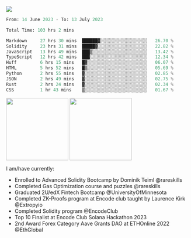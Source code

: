 <div align="left">
<div/> 

<img src="https://wakatime.com/badge/user/39656be6-a34f-44a0-8412-8ef48d72ffb1.svg" />
  
<!--START_SECTION:waka-->

```python
From: 14 June 2023 - To: 13 July 2023

Total Time: 103 hrs 2 mins

Markdown     27 hrs 30 mins  ██████▓░░░░░░░░░░░░░░░░░░   26.70 %
Solidity     23 hrs 31 mins  █████▓░░░░░░░░░░░░░░░░░░░   22.82 %
JavaScript   13 hrs 49 mins  ███▒░░░░░░░░░░░░░░░░░░░░░   13.42 %
TypeScript   12 hrs 42 mins  ███░░░░░░░░░░░░░░░░░░░░░░   12.34 %
Huff         6 hrs 15 mins   █▓░░░░░░░░░░░░░░░░░░░░░░░   06.07 %
HTML         5 hrs 52 mins   █▒░░░░░░░░░░░░░░░░░░░░░░░   05.69 %
Python       2 hrs 55 mins   ▓░░░░░░░░░░░░░░░░░░░░░░░░   02.85 %
JSON         2 hrs 49 mins   ▓░░░░░░░░░░░░░░░░░░░░░░░░   02.75 %
Rust         2 hrs 24 mins   ▓░░░░░░░░░░░░░░░░░░░░░░░░   02.34 %
CSS          1 hr 43 mins    ▒░░░░░░░░░░░░░░░░░░░░░░░░   01.67 %
```

<!--END_SECTION:waka-->
  
<img align="center" height="170" src="https://github-readme-stats-sigma-five.vercel.app/api?username=mmsaki&show_icons=true&bg_color=00000000"/>
<img align="center" height="170" src="https://github-readme-stats-sigma-five.vercel.app/api/top-langs/?username=mmsaki&count_private=true&layout=compact&langs_count=8&hide=jupyter%20notebook"/>
 
<br>
 
I am/have currently:
- Enrolled to Advanced Solidity Bootcamp by Dominik Teiml @rareskills
- Completed Gas Optimization course and puzzles @rareskills
- Graduated 2U/edX Fintech Bootcamp @UniversityOfMinnesota
- Completed ZK-Proofs program at Encode club taught by Laurence Kirk @Extropyio
- Completed Solidity program @EncodeClub
- Top 10 Finalist at Encode Club Solana Hackathon 2023
- 2nd Award Forex Category Aave Grants DAO at ETHOnline 2022 @EthGlobal
